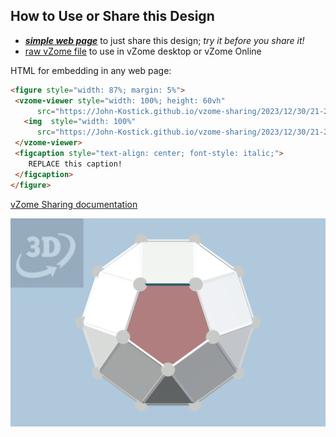 
## How to Use or Share this Design

 - [***simple web page***](<https://John-Kostick.github.io/vzome-sharing/2023/12/30/21-20-57-J41-Elongated-pentagonal-gyrocupolarotunda-Polygon30/>) to just share this design; *try it before you share it!*
 - [raw vZome file](<https://raw.githubusercontent.com/John-Kostick/vzome-sharing/main/2023/12/30/21-20-57-J41-Elongated-pentagonal-gyrocupolarotunda-Polygon30/J41-Elongated-pentagonal-gyrocupolarotunda-Polygon30.vZome>) to use in vZome desktop or vZome Online
 
 HTML for embedding in any web page:
 ```html
<figure style="width: 87%; margin: 5%">
  <vzome-viewer style="width: 100%; height: 60vh"
       src="https://John-Kostick.github.io/vzome-sharing/2023/12/30/21-20-57-J41-Elongated-pentagonal-gyrocupolarotunda-Polygon30/J41-Elongated-pentagonal-gyrocupolarotunda-Polygon30.vZome" >
    <img  style="width: 100%"
       src="https://John-Kostick.github.io/vzome-sharing/2023/12/30/21-20-57-J41-Elongated-pentagonal-gyrocupolarotunda-Polygon30/J41-Elongated-pentagonal-gyrocupolarotunda-Polygon30.png" >
  </vzome-viewer>
  <figcaption style="text-align: center; font-style: italic;">
     REPLACE this caption!
  </figcaption>
</figure>
 ```

[vZome Sharing documentation](https://vzome.github.io/vzome/sharing.html#how-it-works)

![Image](<J41-Elongated-pentagonal-gyrocupolarotunda-Polygon30.png>)

